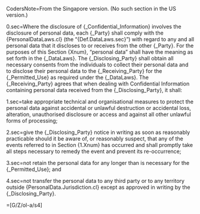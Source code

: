 CodersNote=From the Singapore version. (No such section in the US version.)

0.sec=Where the disclosure of {_Confidential_Information} involves the disclosure of personal data, each {_Party} shall comply with the {PersonalDataLaws.cl} (the “{Def.DataLaws.sec}”) with regard to any and all personal data that it discloses to or receives from the other {_Party}.  For the purposes of this Section {Xnum}, “personal data” shall have the meaning as set forth in the {_DataLaws}.  The {_Disclosing_Party} shall obtain all necessary consents from the individuals to collect their personal data and to disclose their personal data to the {_Receiving_Party} for the {_Permitted_Use} as required under the {_DataLaws}. The {_Receiving_Party} agrees that when dealing with Confidential Information containing personal data received from the {_Disclosing_Party}, it shall:

1.sec=take appropriate technical and organisational measures to protect the personal data against accidental or unlawful destruction or accidental loss, alteration, unauthorised disclosure or access and against all other unlawful forms of processing;

2.sec=give the {_Disclosing_Party} notice in writing as soon as reasonably practicable should it be aware of, or reasonably suspect, that any of the events referred to in Section {1.Xnum} has occurred and shall promptly take all steps necessary to remedy the event and prevent its re-occurrence;

3.sec=not retain the personal data for any longer than is necessary for the {_Permitted_Use}; and

4.sec=not transfer the personal data to any third party or to any territory outside {PersonalData.Jurisdiction.cl} except as approved in writing by the {_Disclosing_Party}. 

=[G/Z/ol-a/s4]
